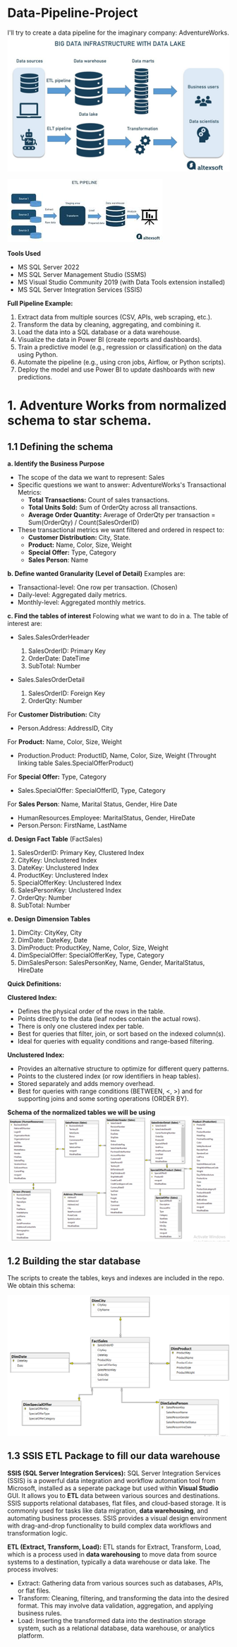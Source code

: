 # Data-Pipeline-Project
I'll try to create a data pipeline for the imaginary company: AdventureWorks.
![BigDataInfrastructure](https://github.com/AnasRouam/Data-Pipeline-Project/blob/main/BigDataInfrastructure.png)

![ETLPipeline](https://github.com/AnasRouam/Data-Pipeline-Project/blob/main/ETLPipeline.png)

**Tools Used**
- MS SQL Server 2022
- MS SQL Server Management Studio (SSMS)
- MS Visual Studio Community 2019 (with Data Tools extension installed)
- MS SQL Server Integration Services (SSIS)

**Full Pipeline Example:**
1. Extract data from multiple sources (CSV, APIs, web scraping, etc.).
2. Transform the data by cleaning, aggregating, and combining it.
3. Load the data into a SQL database or a data warehouse.
4. Visualize the data in Power BI (create reports and dashboards).
5. Train a predictive model (e.g., regression or classification) on the data using Python.
6. Automate the pipeline (e.g., using cron jobs, Airflow, or Python scripts).
7. Deploy the model and use Power BI to update dashboards with new predictions.



# 1. Adventure Works from normalized schema to star schema.

## 1.1 Defining the schema

**a. Identify the Business Purpose**
- The scope of the data we want to represent: Sales
- Specific questions we want to answer: AdventureWorks's Transactional Metrics:
    - **Total Transactions:** Count of sales transactions.
    - **Total Units Sold:** Sum of OrderQty across all transactions.
    - **Average Order Quantity:** Average of OrderQty per transaction = Sum(OrderQty) / Count(SalesOrderID)
- These transactional metrics we want filtered and ordered in respect to:
    - **Customer Distribution:** City, State.
    - **Product:** Name, Color, Size, Weight
    - **Special Offer:** Type, Category
    - **Sales Person**: Name 

**b. Define wanted Granularity (Level of Detail)**
Examples are:
- Transactional-level: One row per transaction. (Chosen)
- Daily-level: Aggregated daily metrics.
- Monthly-level: Aggregated monthly metrics.

**c. Find the tables of interest**
Folowing what we want to do in a. The table of interest are:
- Sales.SalesOrderHeader
    1. SalesOrderID: Primary Key
    2. OrderDate: DateTime
    3. SubTotal: Number

- Sales.SalesOrderDetail
    1. SalesOrderID: Foreign Key
    2. OrderQty: Number

For **Customer Distribution:** City
- Person.Address: AddressID, City 

For **Product:** Name, Color, Size, Weight
- Production.Product: ProductID, Name, Color, Size, Weight (Throught linking table Sales.SpecialOfferProduct)

For **Special Offer:** Type, Category
- Sales.SpecialOffer: SpecialOfferID, Type, Category  

For **Sales Person**: Name, Marital Status, Gender, Hire Date
- HumanResources.Employee: MaritalStatus, Gender, HireDate
- Person.Person: FirstName, LastName




**d. Design Fact Table** (FactSales)
1. SalesOrderID: Primary Key, Clustered Index
2. CityKey: Unclustered Index
3. DateKey: Unclustered Index
4. ProductKey: Unclustered Index
5. SpecialOfferKey: Unclustered Index
6. SalesPersonKey: Unclustered Index
7. OrderQty: Number
8. SubTotal: Number

**e. Design Dimension Tables**
1. DimCity: CityKey, City
2. DimDate: DateKey, Date
3. DimProduct: ProductKey, Name, Color, Size, Weight
4. DimSpecialOffer: SpecialOfferKey, Type, Category
5. DimSalesPerson: SalesPersonKey, Name, Gender, MaritalStatus, HireDate




**Quick Definitions:**

**Clustered Index:**
- Defines the physical order of the rows in the table.
- Points directly to the data (leaf nodes contain the actual rows).
- There is only one clustered index per table.
- Best for queries that filter, join, or sort based on the indexed column(s).
- Ideal for queries with equality conditions and range-based filtering.

**Unclustered Index:**
- Provides an alternative structure to optimize for different query patterns.
- Points to the clustered index (or row identifiers in heap tables).
- Stored separately and adds memory overhead.
- Best for queries with range conditions (BETWEEN, <, >) and for supporting joins and some sorting operations (ORDER BY).
​

**Schema of the normalized tables we will be using**
![Schema of the normalized tables we will be using](https://github.com/AnasRouam/Data-Pipeline-Project/blob/main/AW%20Original%20Normalized%20Schema.png)



## 1.2 Building the star database
The scripts to create the tables, keys and indexes are included in the repo. We obtain this schema:

![Our target star schema](https://github.com/AnasRouam/Data-Pipeline-Project/blob/main/StarSchema.png)


## 1.3 SSIS ETL Package to fill our data warehouse

**SSIS (SQL Server Integration Services):**
SQL Server Integration Services (SSIS) is a powerful data integration and workflow automation tool from Microsoft, installed as a seperate package but used within **Visual Studio** GUI. It allows you to **ETL** data between various sources and destinations. SSIS supports relational databases, flat files, and cloud-based storage. It is commonly used for tasks like data migration, **data warehousing**, and automating business processes. SSIS provides a visual design environment with drag-and-drop functionality to build complex data workflows and transformation logic.

**ETL (Extract, Transform, Load):**
ETL stands for Extract, Transform, Load, which is a process used in **data warehousing** to move data from source systems to a destination, typically a data warehouse or data lake. The process involves:
- Extract: Gathering data from various sources such as databases, APIs, or flat files.
- Transform: Cleaning, filtering, and transforming the data into the desired format. This may involve data validation, aggregation, and applying business rules.
- Load: Inserting the transformed data into the destination storage system, such as a relational database, data warehouse, or analytics platform.


